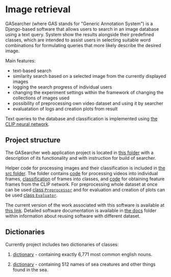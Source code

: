 # Image retrieval

GASearcher (where GAS stands for "Generic Annotation System") is a Django-based software that allows users to search in
an image database using a text query. System show the results alongside their predefined classes, which
are intended to assist users in selecting suitable word combinations for formulating queries that more likely describe
the desired image.

Main features:
* text-based search
* similarity search based on a selected image from the currently displayed images
* logging the search progress of individual users 
* changing the experiment settings within the framework of changing the collections of images used
* possibility of preprocessing own video dataset and using it by searcher
* evaluatation of logs and creation plots from result

Text queries to the database and classification is implemented using
[the CLIP neural network](https://beta.openai.com/).

## Project structure

The GASearcher web application project is located in [this folder](gasearcher) with a description of its functionality 
and with instruction for build of searcher.

Helper code for processing images and their classification is included in [the src folder](src). The folder contains
[code](src/parse_video.py) for processing videos into individual frames, [classification](src/top_classes.py) of frames
into classes, and [code](src/images_to_clip.py) for obtaining feature frames from the CLIP network. For preprocessing
whole dataset at once can be used [class `Preprocessor`](src/preprocessor.py) and for evaluation and creation of plots
can be used [class `Evaluator`](src/evaluator.py).

The current version of the work associated with this software is available
at [this link](https://www.overleaf.com/read/ffjzxjyhtznc). Detailed software documentation is available in
[the docs](docs) folder within information about reusing software with different dataset.

## Dictionaries
Currently project includes two dictionaries of classes:

1. [dictionary](nounlists/nounlist.txt) - containing exactly 6,771 most common english nouns.

2. [dictionary](nounlists/sea_nounlist.txt) - containing 512 names of sea creatures and other things found in the sea.